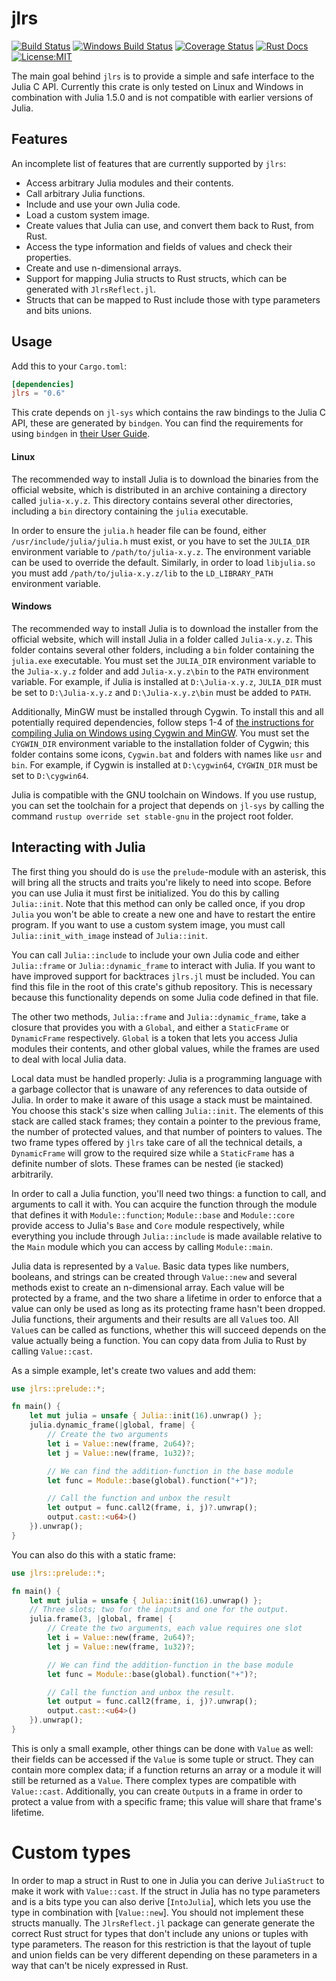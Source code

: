 # jlrs

[![Build Status](https://travis-ci.com/Taaitaaiger/jlrs.svg?branch=master)](https://travis-ci.com/Taaitaaiger/jlrs)
[![Windows Build Status](https://ci.appveyor.com/api/projects/status/github/taaitaaiger/jlrs?branch=master&svg=true)](https://ci.appveyor.com/project/Taaitaaiger/jlrs?branch=master)
[![Coverage Status](https://coveralls.io/repos/github/Taaitaaiger/jlrs/badge.svg?branch=master)](https://coveralls.io/github/Taaitaaiger/jlrs?branch=master)
[![Rust Docs](https://docs.rs/jlrs/badge.svg)](https://docs.rs/jlrs)
[![License:MIT](https://img.shields.io/badge/License-MIT-yellow.svg)](https://opensource.org/licenses/MIT)


The main goal behind `jlrs` is to provide a simple and safe interface to the Julia C API. Currently this crate is only tested on Linux and Windows in combination with Julia 1.5.0 and is not compatible with earlier versions of Julia.


## Features

An incomplete list of features that are currently supported by `jlrs`:

 - Access arbitrary Julia modules and their contents.
 - Call arbitrary Julia functions.
 - Include and use your own Julia code.
 - Load a custom system image.
 - Create values that Julia can use, and convert them back to Rust, from Rust.
 - Access the type information and fields of values and check their properties.
 - Create and use n-dimensional arrays.
 - Support for mapping Julia structs to Rust structs, which can be generated with `JlrsReflect.jl`.
 - Structs that can be mapped to Rust include those with type parameters and bits unions.


## Usage

Add this to your `Cargo.toml`:

```toml
[dependencies]
jlrs = "0.6"
```

This crate depends on `jl-sys` which contains the raw bindings to the Julia C API, these are generated by `bindgen`. You can find the requirements for using `bindgen` in [their User Guide](https://rust-lang.github.io/rust-bindgen/requirements.html).

#### Linux

The recommended way to install Julia is to download the binaries from the official website, which is distributed in an archive containing a directory called `julia-x.y.z`. This directory contains several other directories, including a `bin` directory containing the `julia` executable.

In order to ensure the `julia.h` header file can be found, either `/usr/include/julia/julia.h` must exist, or you have to set the `JULIA_DIR` environment variable to `/path/to/julia-x.y.z`. The environment variable can be used to override the default. Similarly, in order to load `libjulia.so` you must add `/path/to/julia-x.y.z/lib` to the `LD_LIBRARY_PATH` environment variable.

#### Windows

The recommended way to install Julia is to download the installer from the official website, which will install Julia in a folder called `Julia-x.y.z`. This folder contains several other folders, including a `bin` folder containing the `julia.exe` executable. You must set the `JULIA_DIR` environment variable to the `Julia-x.y.z` folder and add `Julia-x.y.z\bin` to the `PATH` environment variable. For example, if Julia is installed at `D:\Julia-x.y.z`, `JULIA_DIR` must be set to `D:\Julia-x.y.z` and `D:\Julia-x.y.z\bin` must be added to `PATH`.

Additionally, MinGW must be installed through Cygwin. To install this and all potentially required dependencies, follow steps 1-4 of [the instructions for compiling Julia on Windows using Cygwin and MinGW](https://github.com/JuliaLang/julia/blob/v1.4.1/doc/build/windows.md#cygwin-to-mingw-cross-compiling). You must set the `CYGWIN_DIR` environment variable to the installation folder of Cygwin; this folder contains some icons, `Cygwin.bat` and folders with names like `usr` and `bin`. For example, if Cygwin is installed at `D:\cygwin64`, `CYGWIN_DIR` must be set to `D:\cygwin64`. 

Julia is compatible with the GNU toolchain on Windows. If you use rustup, you can set the toolchain for a project that depends on `jl-sys` by calling the command `rustup override set stable-gnu` in the project root folder.


## Interacting with Julia

The first thing you should do is `use` the `prelude`-module with an asterisk, this will bring all the structs and traits you're likely to need into scope. Before you can use Julia it must first be initialized. You do this by calling `Julia::init`. Note that this method can only be called once, if you drop `Julia` you won't be able to create a new one and have to restart the entire program. If you want to use a custom system image, you must call `Julia::init_with_image` instead of `Julia::init`.

You can call `Julia::include` to include your own Julia code and either `Julia::frame` or `Julia::dynamic_frame` to interact with Julia. If you want to have improved support for backtraces `jlrs.jl` must be included. You can find this file in the root of this crate's github repository. This is necessary because this functionality depends on some Julia code defined in that file.

The other two methods, `Julia::frame` and `Julia::dynamic_frame`, take a closure that provides you with a `Global`, and either a `StaticFrame` or `DynamicFrame` respectively. `Global` is a token that lets you access Julia modules their contents, and other global values, while the frames are used to deal with local Julia data.

Local data must be handled properly: Julia is a programming language with a garbage collector that is unaware of any references to data outside of Julia. In order to make it aware of this usage a stack must be maintained. You choose this stack's size when calling `Julia::init`. The elements of this stack are called stack frames; they contain a pointer to the previous frame, the number of protected values, and that number of pointers to values. The two frame types offered by `jlrs` take care of all the technical details, a `DynamicFrame` will grow to the required size while a `StaticFrame` has a definite number of slots. These frames can be nested (ie stacked) arbitrarily.

In order to call a Julia function, you'll need two things: a function to call, and arguments to call it with. You can acquire the function through the module that defines it with `Module::function`; `Module::base` and `Module::core` provide access to Julia's `Base` and `Core` module respectively, while everything you include through `Julia::include` is made available relative to the `Main` module which you can access by calling `Module::main`.

Julia data is represented by a `Value`. Basic data types like numbers, booleans, and strings can be created through `Value::new` and several methods exist to create an n-dimensional array. Each value will be protected by a frame, and the two share a lifetime in order to enforce that a value can only be used as long as its protecting frame hasn't been dropped. Julia functions, their arguments and their results are all `Value`s too. All `Value`s can be called as functions, whether this will succeed depends on the value actually being a function. You can copy data from Julia to Rust by calling `Value::cast`.

As a simple example, let's create two values and add them:
```rust
use jlrs::prelude::*;

fn main() {
    let mut julia = unsafe { Julia::init(16).unwrap() };
    julia.dynamic_frame(|global, frame| {
        // Create the two arguments
        let i = Value::new(frame, 2u64)?;
        let j = Value::new(frame, 1u32)?;

        // We can find the addition-function in the base module
        let func = Module::base(global).function("+")?;

        // Call the function and unbox the result
        let output = func.call2(frame, i, j)?.unwrap();
        output.cast::<u64>()
    }).unwrap();
}
```

You can also do this with a static frame:

```rust
use jlrs::prelude::*;

fn main() {
    let mut julia = unsafe { Julia::init(16).unwrap() };
    // Three slots; two for the inputs and one for the output.
    julia.frame(3, |global, frame| {
        // Create the two arguments, each value requires one slot
        let i = Value::new(frame, 2u64)?;
        let j = Value::new(frame, 1u32)?;

        // We can find the addition-function in the base module
        let func = Module::base(global).function("+")?;

        // Call the function and unbox the result.  
        let output = func.call2(frame, i, j)?.unwrap();
        output.cast::<u64>()
    }).unwrap();
}
```

This is only a small example, other things can be done with `Value` as well: their fields can be accessed if the `Value` is some tuple or struct. They can contain more complex data; if a function returns an array or a module it will still be returned as a `Value`. There complex types are compatible with `Value::cast`. Additionally, you can create `Output`s in a frame in order to protect a value from with a specific frame; this value will share that frame's lifetime.


# Custom types

In order to map a struct in Rust to one in Julia you can derive `JuliaStruct` to make it work with `Value::cast`. If the struct in Julia has no type parameters and is a bits type you can also derive [`IntoJulia`], which lets you use the type in combination with [`Value::new`]. You should not implement these structs manually. The `JlrsReflect.jl` package can generate generate the correct Rust struct for types that don't include any unions or tuples with type parameters. The reason for this restriction is that the layout of tuple and union fields can be very different depending on these parameters in a way that can't be nicely expressed in Rust.
